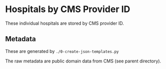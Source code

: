 # Hospitals by CMS Provider ID

These individual hospitals are stored by CMS provider ID.


## Metadata
These are generated by `./0-create-json-templates.py`

The raw metadata are public domain data from CMS (see parent directory).


